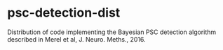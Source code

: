 # psc-detection-dist
Distribution of code implementing the Bayesian PSC detection algorithm described in Merel et al, J. Neuro. Meths., 2016. 
